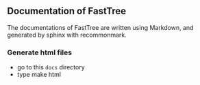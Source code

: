 ## Documentation of FastTree
The documentations of FastTree are written using Markdown, and generated by sphinx with recommonmark.

### Generate html files

* go to this ```docs``` directory
* type make html
